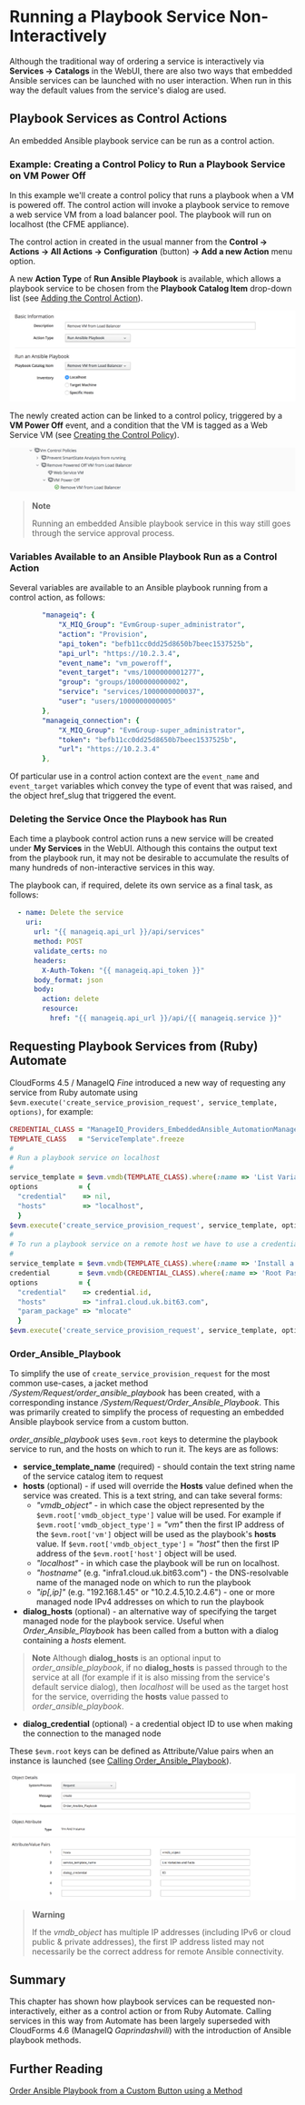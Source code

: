 # Running a Playbook Service Non-Interactively 

Although the traditional way of ordering a service is interactively via **Services -> Catalogs** in the WebUI, there are also two ways that embedded Ansible services can be launched with no user interaction. When run in this way the default values from the service's dialog are used.
    
## Playbook Services as Control Actions

An embedded Ansible playbook service can be run as a control action. 

### Example: Creating a Control Policy to Run a Playbook Service on VM Power Off

In this example we'll create a control policy that runs a playbook when a VM is powered off. The control action will invoke a playbook service to remove a web service VM from a load balancer pool. The playbook will run on localhost (the CFME appliance).

The control action in created in the usual manner from the **Control -> Actions -> All Actions -> Configuration** (button)  **-> Add a new Action** menu option. 

A new **Action Type** of **Run Ansible Playbook** is available, which allows a playbook service to be chosen from the **Playbook Catalog Item** drop-down list (see [Adding the Control Action](#i1)).

![Adding the Control Action](images/screenshot1.png)

The newly created action can be linked to a control policy, triggered by a **VM Power Off** event, and a condition that the VM is tagged as a Web Service VM (see [Creating the Control Policy](#i2)).

![Creating the Control Policy](images/screenshot2.png)

> **Note**
> 
> Running an embedded Ansible playbook service in this way still goes through the service approval process.



### Variables Available to an Ansible Playbook Run as a Control Action

Several variables are available to an Ansible playbook running from a control action, as follows:

``` yaml
        "manageiq": {
            "X_MIQ_Group": "EvmGroup-super_administrator",
            "action": "Provision",
            "api_token": "befb11cc0dd25d8650b7beec1537525b",
            "api_url": "https://10.2.3.4",
            "event_name": "vm_poweroff",
            "event_target": "vms/1000000001277",
            "group": "groups/1000000000002",
            "service": "services/1000000000037",
            "user": "users/1000000000005"
        },
        "manageiq_connection": {
            "X_MIQ_Group": "EvmGroup-super_administrator",
            "token": "befb11cc0dd25d8650b7beec1537525b",
            "url": "https://10.2.3.4"
        },
```

Of particular use in a control action context are the `event_name` and `event_target` variables which convey the type of event that was raised, and the object href_slug that triggered the event.  

### Deleting the Service Once the Playbook has Run

Each time a playbook control action runs a new service will be created under **My Services** in the WebUI. Although this contains the output text from the playbook run, it may not be desirable to accumulate the results of many hundreds of non-interactive services in this way.

The playbook can, if required, delete its own service as a final task, as follows:

``` yaml
  - name: Delete the service 
    uri:
      url: "{{ manageiq.api_url }}/api/services"
      method: POST
      validate_certs: no
      headers:
        X-Auth-Token: "{{ manageiq.api_token }}"
      body_format: json
      body:
        action: delete
        resource:
          href: "{{ manageiq.api_url }}/api/{{ manageiq.service }}"
```

## Requesting Playbook Services from (Ruby) Automate

CloudForms 4.5 / ManageIQ *Fine* introduced a new way of requesting any service from Ruby automate using `$evm.execute('create_service_provision_request', service_template, options)`, for example:

``` ruby
CREDENTIAL_CLASS = "ManageIQ_Providers_EmbeddedAnsible_AutomationManager_MachineCredential".freeze
TEMPLATE_CLASS   = "ServiceTemplate".freeze
#
# Run a playbook service on localhost
#
service_template = $evm.vmdb(TEMPLATE_CLASS).where(:name => 'List Variables and Facts').first
options          = {
  "credential"    => nil, 
  "hosts"         => "localhost", 
  }
$evm.execute('create_service_provision_request', service_template, options)
#
# To run a playbook service on a remote host we have to use a credential as well
#
service_template = $evm.vmdb(TEMPLATE_CLASS).where(:name => 'Install a Package').first
credential       = $evm.vmdb(CREDENTIAL_CLASS).where(:name => 'Root Password').first
options          = {
  "credential"    => credential.id, 
  "hosts"         => "infra1.cloud.uk.bit63.com", 
  "param_package" => "mlocate"
  }
$evm.execute('create_service_provision_request', service_template, options)
```

### Order\_Ansible\_Playbook

To simplify the use of `create_service_provision_request` for the most common use-cases, a jacket method _/System/Request/order\_ansible\_playbook_ has been created, with a corresponding instance _/System/Request/Order\_Ansible\_Playbook_. This was primarily created to simplify the process of requesting an embedded Ansible playbook service from a custom button.

_order\_ansible\_playbook_ uses `$evm.root` keys to determine the playbook service to run, and the hosts on which to run it. The keys are as follows:

* **service\_template\_name** (required) - should contain the text string name of the service catalog item to request
* **hosts** (optional) - if used will override the **Hosts** value defined when the service was created. This is a text string, and can take several forms:
  * _"vmdb\_object"_ - in which case the object represented by the `$evm.root['vmdb_object_type']` value will be used. For example if `$evm.root['vmdb_object_type']` = _"vm"_ then the first IP address of the `$evm.root['vm']` object will be used as the playbook's **hosts** value. If `$evm.root['vmdb_object_type']` = _"host"_ then the first IP address of the `$evm.root['host']` object will be used. 
  * _"localhost"_ - in which case the playbook will be run on localhost.
  * _"hostname"_ (e.g. "infra1.cloud.uk.bit63.com") - the DNS-resolvable name of the managed node on which to run the playbook
  * _"ip[,ip]"_ (e.g. "192.168.1.45" or "10.2.4.5,10.2.4.6") - one or more managed node IPv4 addresses on which to run the playbook
* **dialog\_hosts** (optional) - an alternative way of specifying the target managed node for the playbook service. Useful when _Order\_Ansible\_Playbook_ has been called from a button with a dialog containing a _hosts_ element.

> **Note**
> Although **dialog\_hosts** is an optional input to _order\_ansible\_playbook_, if no **dialog\_hosts** is passed through to the service at all (for example if it is also missing from the service's default service dialog), then _localhost_ will be used as the target host for the service, overriding the **hosts** value passed to _order\_ansible\_playbook_.

* **dialog\_credential** (optional) - a credential object ID to use when making the connection to the managed node

These `$evm.root` keys can be defined as Attribute/Value pairs when an instance is launched (see [Calling Order\_Ansible\_Playbook](#i3)).

![Calling Order\_Ansible\_Playbook](images/screenshot3.png)

> **Warning**
> 
> If the _vmdb\_object_ has multiple IP addresses (including IPv6 or cloud public & private addresses), the first IP address listed may not necessarily be the correct address for remote Ansible connectivity.
    
## Summary

This chapter has shown how playbook services can be requested non-interactively, either as a control action or from Ruby Automate. Calling services in this way from Automate has been largely superseded with CloudForms 4.6 (ManageIQ *Gaprindashvili*) with the introduction of Ansible playbook methods.

## Further Reading

[Order Ansible Playbook from a Custom Button using a Method](https://github.com/ManageIQ/manageiq-content/pull/113)




